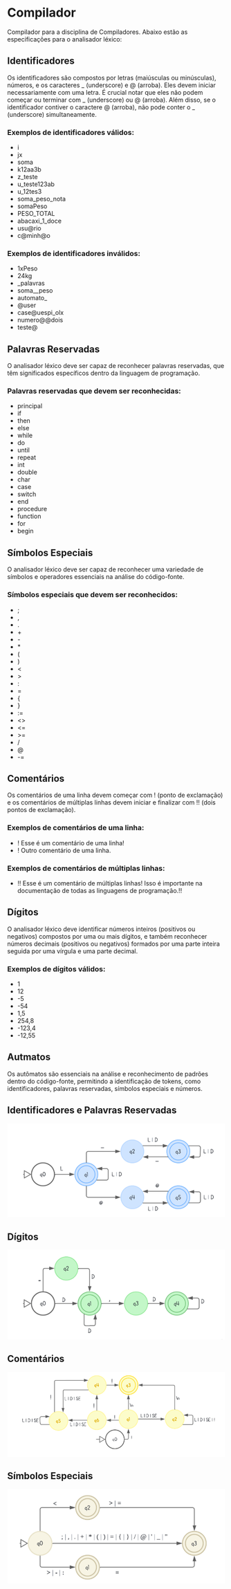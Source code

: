# Compilador

Compilador para a disciplina de Compiladores. Abaixo estão as especificações para o analisador léxico:

## Identificadores

Os identificadores são compostos por letras (maiúsculas ou minúsculas), números, e os caracteres _ (underscore) e @ (arroba). Eles devem iniciar necessariamente com uma letra. É crucial notar que eles não podem começar ou terminar com _ (underscore) ou @ (arroba). Além disso, se o identificador contiver o caractere @ (arroba), não pode conter o _ (underscore) simultaneamente.

### Exemplos de identificadores válidos:
- i
- jx
- soma
- k12aa3b
- z_teste
- u_teste123ab
- u_12tes3
- soma_peso_nota
- somaPeso
- PESO_TOTAL
- abacaxi_1_doce
- usu@rio
- c@minh@o

### Exemplos de identificadores inválidos:
- 1xPeso
- 24kg
- _palavras
- soma__peso
- automato_
- @user
- case@uespi_olx
- numero@@dois
- teste@

## Palavras Reservadas

O analisador léxico deve ser capaz de reconhecer palavras reservadas, que têm significados específicos dentro da linguagem de programação.

### Palavras reservadas que devem ser reconhecidas:
- principal
- if
- then
- else
- while
- do
- until
- repeat
- int
- double
- char
- case
- switch
- end
- procedure
- function
- for
- begin

## Símbolos Especiais

O analisador léxico deve ser capaz de reconhecer uma variedade de símbolos e operadores essenciais na análise do código-fonte.

### Símbolos especiais que devem ser reconhecidos:
- ;
- ,
- .
- \+
- \-
- \*
- (
- )
- <
- \>
- :
- =
- {
- }
- :=
- <>
- <=
- \>=
- /
- @
- -=

## Comentários

Os comentários de uma linha devem começar com ! (ponto de exclamação) e os comentários de múltiplas linhas devem iniciar e finalizar com !! (dois pontos de exclamação).

### Exemplos de comentários de uma linha:
- ! Esse é um comentário de uma linha!
- ! Outro comentário de uma linha.

### Exemplos de comentários de múltiplas linhas:
- !! Esse é um comentário de múltiplas linhas! Isso é importante na documentação de todas as linguagens de programação.!!

## Dígitos

O analisador léxico deve identificar números inteiros (positivos ou negativos) compostos por uma ou mais dígitos, e também reconhecer números decimais (positivos ou negativos) formados por uma parte inteira seguida por uma vírgula e uma parte decimal.

### Exemplos de dígitos válidos:
- 1
- 12
- -5
- -54
- 1,5
- 254,8
- -123,4
- -12,55

## Autmatos
Os autômatos são essenciais na análise e reconhecimento de padrões dentro do código-fonte, permitindo a identificação de tokens, como identificadores, palavras reservadas, símbolos especiais e números.

## Identificadores e Palavras Reservadas
<img src="./automatos/automato_identificadores_palavras_reservadas.png" alt="Identificadores e Palavras Reservadas"/>

## Dígitos
<img src="./automatos/automato_digitos.png" alt="Dígitos"/>

## Comentários
<img src="automatos/automato_comentarios.png" alt="Comentárioss"/>

## Símbolos Especiais
<img src="automatos/automato_simbolos_especiais.png" alt="Símbolos Especiais"/>
